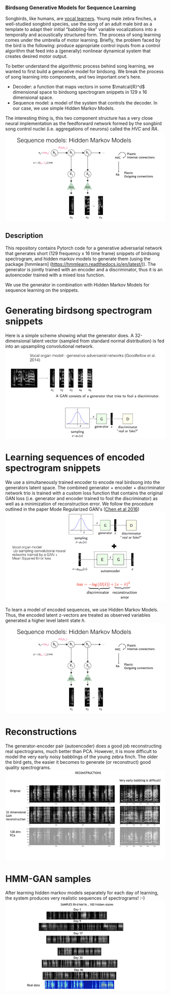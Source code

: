 ### Birdsong Generative Models for Sequence Learning

Songbirds, like humans, are [vocal learners](https://en.wikipedia.org/wiki/Vocal_learning). Young male zebra finches, a well-studied songbird species, use the song of an adult male bird as a template to adapt their initial “babbling-like” variable vocalizations into a temporally and acoustically structured form. The process of song learning comes under the umbrella of motor learning. Briefly, the problem faced by the bird is the following: produce appropriate control inputs from a control algorithm that feed into a (generally) nonlinear dynamical system that creates desired motor output. 

To better understand the algorithmic process behind song learning, we wanted to first build a generative model for birdsong. We break the process of song learning into components, and two important one's here.
* Decoder: a function that maps vectors in some $\matcal{R}^d$ dimensional space to birdsong spectrogram   snippets in 129 x 16 dimensional space.
* Sequence model: a model of the system that controls the decoder. In our case, we use simple Hidden Markov Models.

The interesting thing is, this two component structure has a very close neural implementation as the feedforward network formed by the songbird song control nuclei (i.e. aggregations of neurons) called the *HVC* and *RA*.
![model_scheme](https://github.com/GaganNarula/BirdsongGAN_sequencelearning/blob/master/images/Generative%20models%20of%20sequence%20learning%20in%20birdsong.001.jpeg)
## Description
This repository contains Pytorch code for a generative adversarial network that generates short (129 frequency x 16 time frame) snippets of birdsong spectrogram, and hidden markov models to generate them (using the package [hmmlearn] (https://hmmlearn.readthedocs.io/en/latest/)). The generator is jointly trained with an encoder and a discriminator, thus it is an autoencoder trained with a mixed loss function.

We use the generator in combination  with Hidden Markov Models for sequence learning on the snippets.

# Generating birdsong spectrogram snippets
Here is a simple scheme showing what the generator does. A 32-dimensional latent vector (sampled from standard normal distribution) is fed into an upsampling convolutional network.
![generator](https://github.com/GaganNarula/BirdsongGAN_sequencelearning/blob/master/images/Generative%20models%20of%20sequence%20learning%20in%20birdsong.002.jpeg)

# Learning sequences of encoded spectrogram snippets
We use a simultaneously trained encoder to encode real birdsong into the generators latent space. The combined generator + encoder + discriminator network trio is trained with a custom loss function that contains the original GAN loss (i.e. generator and encoder trained to fool the discriminator) as well as a minimization of reconstruction error. We follow the procedure outlined in the paper Mode Regularized GAN's ([Chen et al 2016](https://arxiv.org/abs/1612.02136))
![network](https://github.com/GaganNarula/BirdsongGAN_sequencelearning/blob/master/images/Generative%20models%20of%20sequence%20learning%20in%20birdsong.003.jpeg)

To learn a model of encoded sequences, we use Hidden Markov Models. Thus, the encoded latent z-vectors are treated as observed variables generated a higher level latent state $h$. 
![hmm](https://github.com/GaganNarula/BirdsongGAN_sequencelearning/blob/master/images/Generative%20models%20of%20sequence%20learning%20in%20birdsong.005.jpeg)

# Reconstructions
The generator-encoder pair (autoencoder) does a good job reconstructing real spectrograms, much better than PCA. However, it is more difficult to model the very early noisy babblings of the young zebra finch. The older the bird gets, the easier it becomes to generate (or reconstruct) good quality spectrograms.
![example](https://github.com/GaganNarula/BirdsongGAN_sequencelearning/blob/master/images/Generative%20models%20of%20sequence%20learning%20in%20birdsong.004.jpeg)

# HMM-GAN samples
After learning hidden markov models separately for each day of learning, the system produces very realistic sequences of spectrograms! :-)
![sample](https://github.com/GaganNarula/BirdsongGAN_sequencelearning/blob/master/images/Generative%20models%20of%20sequence%20learning%20in%20birdsong.006.jpeg)
